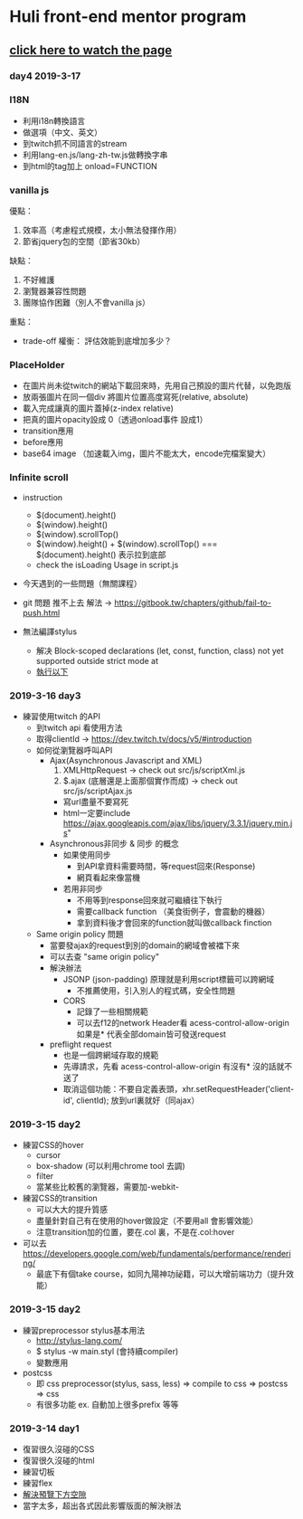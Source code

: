 # Huli front-end mentor program

## [click here to watch the page](https://jackersyu.github.io/front-end-learning/huli-1)


### day4 2019-3-17


### I18N

- 利用i18n轉換語言
- 做選項（中文、英文）
- 到twitch抓不同語言的stream
- 利用lang-en.js/lang-zh-tw.js做轉換字串
- 到html的tag加上 onload=FUNCTION


### vanilla js

優點：
1. 效率高（考慮程式規模，太小無法發揮作用）
2. 節省jquery包的空間（節省30kb）

缺點：
1. 不好維護
2. 瀏覽器兼容性問題
3. 團隊協作困難（別人不會vanilla js）

重點：

- trade-off 權衡： 評估效能到底增加多少？ 



### PlaceHolder

- 在圖片尚未從twitch的網站下載回來時，先用自己預設的圖片代替，以免跑版
- 放兩張圖片在同一個div 將圖片位置高度寫死(relative, absolute)
- 載入完成讓真的圖片蓋掉(z-index relative)
- 把真的圖片opacity設成 0（透過onload事件 設成1）
- transition應用
- before應用
- base64 image （加速載入img，圖片不能太大，encode完檔案變大）
  
### Infinite scroll

- instruction 
  - $(document).height()
  - $(window).height()
  - $(window).scrollTop()
  - $(window).height() + $(window).scrollTop() === $(document).height() 表示拉到底部
  - check the isLoading Usage in script.js


- 今天遇到的一些問題（無關課程）
- git 問題 推不上去 解法 -> https://gitbook.tw/chapters/github/fail-to-push.html 
- 無法編譯stylus
  - 解决 Block-scoped declarations (let, const, function, class) not yet supported outside strict mode at
  - [執行以下](https://blog.csdn.net/tianlongtc/article/details/80230761)

  
### 2019-3-16 day3

- 練習使用twitch 的API
  - 到twitch api 看使用方法
  - 取得clientId -> https://dev.twitch.tv/docs/v5/#introduction
  - 如何從瀏覽器呼叫API
    - Ajax(Asynchronous Javascript and XML)
      1. XMLHttpRequest  -> check out src/js/scriptXml.js
      2. $.ajax (底層還是上面那個實作而成) -> check out src/js/scriptAjax.js
        - 寫url盡量不要寫死
        - html一定要include https://ajax.googleapis.com/ajax/libs/jquery/3.3.1/jquery.min.js"
    - Asynchronous非同步 & 同步 的概念
      - 如果使用同步
        - 到API拿資料需要時間，等request回來(Response)
        - 網頁看起來像當機
      - 若用非同步
        - 不用等到response回來就可繼續往下執行
        - 需要callback function （美食街例子，會震動的機器）
        - 拿到資料後才會回來的function就叫做callback finction
  - Same origin policy 問題
    - 當要發ajax的request到別的domain的網域會被襠下來
    - 可以去查 "same origin policy"
    - 解決辦法
      - JSONP (json-padding) 原理就是利用script標籤可以跨網域
        - 不推薦使用，引入別人的程式碼，安全性問題
      - CORS
        - 記錄了一些相關規範
        - 可以去f12的network Header看 acess-control-allow-origin 如果是* 代表全部domain皆可發送request
    - preflight request
      - 也是一個跨網域存取的規範
      - 先導請求，先看 acess-control-allow-origin 有沒有* 沒的話就不送了
      - 取消這個功能：不要自定義表頭，xhr.setRequestHeader('client-id', clientId); 放到url裏就好（同ajax）



### 2019-3-15 day2

- 練習CSS的hover
  - cursor
  - box-shadow (可以利用chrome tool 去調)
  - filter
  - 當某些比較舊的瀏覽器，需要加-webkit-
- 練習CSS的transition
  - 可以大大的提升質感
  - 盡量針對自己有在使用的hover做設定（不要用all 會影響效能）
  - 注意transition加的位置，要在.col 裏，不是在.col:hover
- 可以去 https://developers.google.com/web/fundamentals/performance/rendering/ 
  - 最底下有個take course，如同九陽神功祕籍，可以大增前端功力（提升效能）

### 2019-3-15 day2

- 練習preprocessor stylus基本用法
  - http://stylus-lang.com/
  - $ stylus -w main.styl (會持續compiler)
  - 變數應用
- postcss
  - 即 css preprocessor(stylus, sass, less) => compile to css => postcss => css
  - 有很多功能 ex. 自動加上很多prefix 等等


### 2019-3-14 day1

- 復習很久沒碰的CSS
- 復習很久沒碰的html
- 練習切板
- 練習flex
- [解決預覽下方空隙](https://www.cnblogs.com/JoannaQ/archive/2013/03/16/2962443.html)
- 當字太多，超出各式因此影響版面的解決辦法
  



